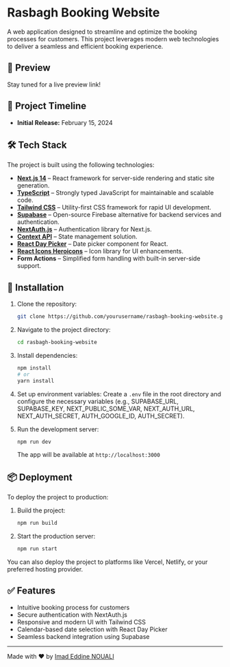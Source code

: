 # Rasbagh Booking Website

A web application designed to streamline and optimize the booking processes for customers. This project leverages modern web technologies to deliver a seamless and efficient booking experience.

## 🚀 Preview

Stay tuned for a live preview link!

## 📅 Project Timeline

- **Initial Release:** February 15, 2024

## 🛠️ Tech Stack

The project is built using the following technologies:

- **[Next.js 14](https://nextjs.org/)** – React framework for server-side rendering and static site generation.
- **[TypeScript](https://www.typescriptlang.org/)** – Strongly typed JavaScript for maintainable and scalable code.
- **[Tailwind CSS](https://tailwindcss.com/)** – Utility-first CSS framework for rapid UI development.
- **[Supabase](https://supabase.com/)** – Open-source Firebase alternative for backend services and authentication.
- **[NextAuth.js](https://next-auth.js.org/)** – Authentication library for Next.js.
- **[Context API](https://react.dev/reference/react/createContext)** – State management solution.
- **[React Day Picker](https://react-day-picker.js.org/)** – Date picker component for React.
- **[React Icons Heroicons](https://react-icons.github.io/react-icons/)** – Icon library for UI enhancements.
- **Form Actions** – Simplified form handling with built-in server-side support.

## 🚀 Installation

1. Clone the repository:
   ```sh
   git clone https://github.com/yourusername/rasbagh-booking-website.git
   ```
2. Navigate to the project directory:
   ```sh
   cd rasbagh-booking-website
   ```
3. Install dependencies:
   ```sh
   npm install
   # or
   yarn install
   ```
4. Set up environment variables:
   Create a `.env` file in the root directory and configure the necessary variables (e.g., SUPABASE_URL, SUPABASE_KEY, NEXT_PUBLIC_SOME_VAR, NEXT_AUTH_URL, NEXT_AUTH_SECRET, AUTH_GOOGLE_ID, AUTH_SECRET).

5. Run the development server:
   ```sh
   npm run dev
   ```
   The app will be available at `http://localhost:3000`

## 📦 Deployment

To deploy the project to production:

1. Build the project:
   ```sh
   npm run build
   ```
2. Start the production server:
   ```sh
   npm run start
   ```

You can also deploy the project to platforms like Vercel, Netlify, or your preferred hosting provider.

## ✅ Features

- Intuitive booking process for customers
- Secure authentication with NextAuth.js
- Responsive and modern UI with Tailwind CSS
- Calendar-based date selection with React Day Picker
- Seamless backend integration using Supabase
---

Made with ❤️ by [Imad Eddine NOUALI](https://github.com/ienouali)

